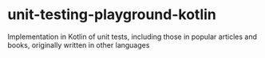 # unit-testing-playground-kotlin
Implementation in Kotlin of unit tests, including those in popular articles and books, originally written in other languages
